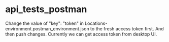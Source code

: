 # api_tests_postman

Change the value of "key": "token" in Locations-environment.postman_environment.json to the fresh access token first. And then push changes.
Currently we can get access token from desktop UI.
